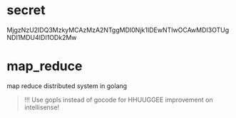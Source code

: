 # secret
MjgzNzU2IDQ3MzkyMCAzMzA2NTggMDI0Njk1IDEwNTIwOCAwMDI3OTUgNDI1MDU4IDI1ODk2Mw

# map_reduce
map reduce distributed system in golang

> !!! Use gopls instead of gocode for HHUUGGEE improvement on intellisense!

